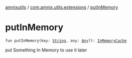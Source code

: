 [amnixutils](../index.md) / [com.amnix.utils.extensions](index.md) / [putInMemory](./put-in-memory.md)

# putInMemory

`fun putInMemory(key: `[`String`](https://kotlinlang.org/api/latest/jvm/stdlib/kotlin/-string/index.html)`, any: `[`Any`](https://kotlinlang.org/api/latest/jvm/stdlib/kotlin/-any/index.html)`?): `[`InMemoryCache`](../com.amnix.utils.extras/-in-memory-cache/index.md)

put Something In Memory to use it later

